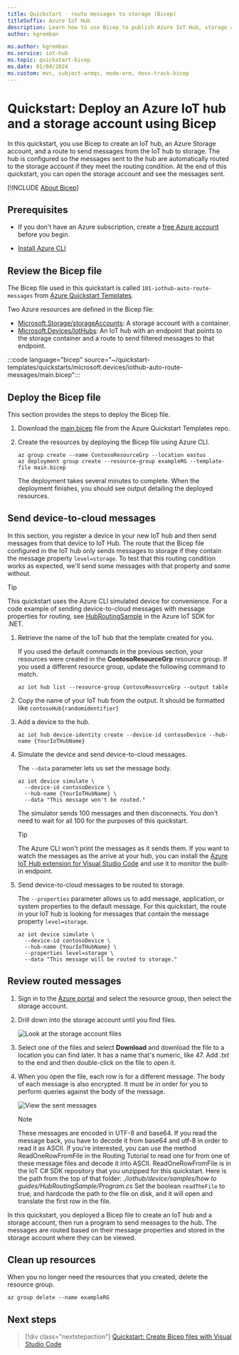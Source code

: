 ```yaml
---
title: Quickstart - route messages to storage (Bicep)
titleSuffix: Azure IoT Hub
description: Learn how to use Bicep to publish Azure IoT Hub, storage account, and route messages in this quickstart
author: kgremban

ms.author: kgremban
ms.service: iot-hub
ms.topic: quickstart-bicep
ms.date: 01/04/2024
ms.custom: mvc, subject-armqs, mode-arm, devx-track-bicep
---
```


# Quickstart: Deploy an Azure IoT hub and a storage account using Bicep

In this quickstart, you use Bicep to create an IoT hub, an Azure Storage account, and a route to send messages from the IoT hub to storage. The hub is configured so the messages sent to the hub are automatically routed to the storage account if they meet the routing condition. At the end of this quickstart, you can open the storage account and see the messages sent.

[!INCLUDE [About Bicep](../../includes/resource-manager-quickstart-bicep-introduction.md)]

## Prerequisites

* If you don't have an Azure subscription, create a [free Azure account](https://azure.microsoft.com/free/) before you begin.

* [Install Azure CLI](/cli/azure/install-azure-cli)

## Review the Bicep file

The Bicep file used in this quickstart is called `101-iothub-auto-route-messages` from [Azure Quickstart Templates](https://azure.microsoft.com/resources/templates/iothub-auto-route-messages).

Two Azure resources are defined in the Bicep file:

* [Microsoft.Storage/storageAccounts](/azure/templates/microsoft.storage/storageaccounts): A storage account with a container.
* [Microsoft.Devices/IotHubs](/azure/templates/microsoft.devices/iothubs): An IoT hub with an endpoint that points to the storage container and a route to send filtered messages to that endpoint.

:::code language="bicep" source="~/quickstart-templates/quickstarts/microsoft.devices/iothub-auto-route-messages/main.bicep":::

## Deploy the Bicep file

This section provides the steps to deploy the Bicep file.

1. Download the [main.bicep](https://github.com/Azure/azure-quickstart-templates/blob/master/quickstarts/microsoft.devices/iothub-auto-route-messages/main.bicep) file from the Azure Quickstart Templates repo.

1. Create the resources by deploying the Bicep file using Azure CLI.

   ```azurecli
   az group create --name ContosoResourceGrp --location eastus
   az deployment group create --resource-group exampleRG --template-file main.bicep
   ```

   The deployment takes several minutes to complete. When the deployment finishes, you should see output detailing the deployed resources.

## Send device-to-cloud messages

In this section, you register a device in your new IoT hub and then send messages from that device to IoT Hub. The route that the Bicep file configured in the IoT hub only sends messages to storage if they contain the message property `level=storage`. To test that this routing condition works as expected, we'll send some messages with that property and some without.

>[!TIP]
>This quickstart uses the Azure CLI simulated device for convenience. For a code example of sending device-to-cloud messages with message properties for routing, see [HubRoutingSample](https://github.com/Azure/azure-iot-sdk-csharp/tree/main/iothub/device/samples/how%20to%20guides/HubRoutingSample) in the Azure IoT SDK for .NET.

1. Retrieve the name of the IoT hub that the template created for you.

   If you used the default commands in the previous section, your resources were created in the **ContosoResourceGrp** resource group. If you used a different resource group, update the following command to match.

   ```azurecli
   az iot hub list --resource-group ContosoResourceGrp --output table
   ```

1. Copy the name of your IoT hub from the output. It should be formatted like `contosoHub{randomidentifier}`

1. Add a device to the hub.

   ```azurecli
   az iot hub device-identity create --device-id contosoDevice --hub-name {YourIoTHubName} 
   ```

1. Simulate the device and send device-to-cloud messages.

   The `--data` parameter lets us set the message body.

   ```azurecli
   az iot device simulate \
     --device-id contosoDevice \
     --hub-name {YourIoTHubName} \
     --data "This message won't be routed."
   ```

   The simulator sends 100 messages and then disconnects. You don't need to wait for all 100 for the purposes of this quickstart.

   >[!TIP]
   >The Azure CLI won't print the messages as it sends them. If you want to watch the messages as the arrive at your hub, you can install the [Azure IoT Hub extension for Visual Studio Code](./reference-iot-hub-extension.md) and use it to monitor the built-in endpoint.

1. Send device-to-cloud messages to be routed to storage.

   The `--properties` parameter allows us to add message, application, or system properties to the default message. For this quickstart, the route in your IoT hub is looking for messages that contain the message property `level=storage`.

   ```azurecli
   az iot device simulate \
     --device-id contosoDevice \
     --hub-name {YourIoTHubName} \
     --properties level=storage \
     --data "This message will be routed to storage."
   ```

## Review routed messages

1. Sign in to the [Azure portal](https://portal.azure.com) and select the resource group, then select the storage account.

1. Drill down into the storage account until you find files.

   ![Look at the storage account files](./media/horizontal-arm-route-messages/07-see-storage.png)

1. Select one of the files and select **Download** and download the file to a location you can find later. It has a name that's numeric, like 47. Add _.txt_ to the end and then double-click on the file to open it.

1. When you open the file, each row is for a different message. The body of each message is also encrypted. It must be in order for you to perform queries against the body of the message.

   ![View the sent messages](./media/horizontal-arm-route-messages/08-messages.png)

   > [!NOTE]
   > These messages are encoded in UTF-8 and base64. If you read the message back, you have to decode it from base64 and utf-8 in order to read it as ASCII. If you're interested, you can use the method ReadOneRowFromFile in the Routing Tutorial to read one for from one of these message files and decode it into ASCII. ReadOneRowFromFile is in the IoT C# SDK repository that you unzipped for this quickstart. Here is the path from the top of that folder: *./iothub/device/samples/how to guides/HubRoutingSample/Program.cs* Set the boolean `readTheFile` to true, and hardcode the path to the file on disk, and it will open and translate the first row in the file.

In this quickstart, you deployed a Bicep file to create an IoT hub and a storage account, then run a program to send messages to the hub. The messages are routed based on their message properties and stored in the storage account where they can be viewed.

## Clean up resources

When you no longer need the resources that you created, delete the resource group.

```azurecli
az group delete --name exampleRG
```

## Next steps

> [!div class="nextstepaction"]
> [Quickstart: Create Bicep files with Visual Studio Code](../azure-resource-manager/bicep/quickstart-create-bicep-use-visual-studio-code.md)
